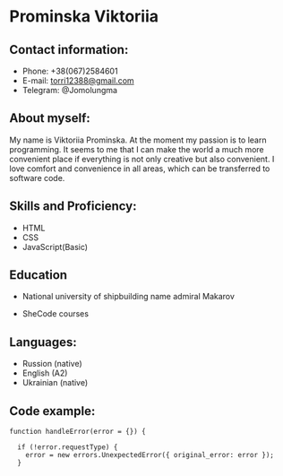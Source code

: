 # **Prominska Viktoriia**

## Contact information:

- Phone: +38(067)2584601
- E-mail: torri12388@gmail.com
- Telegram: @Jomolungma

## About myself:

My name is Viktoriia Prominska. At the moment my passion is to learn
programming. It seems to me that I can make the world a much more convenient
place if everything is not only creative but also convenient. I love comfort and
convenience in all areas, which can be transferred to software code.

## Skills and Proficiency:

- HTML
- CSS
- JavaScript(Basic)

## Education

- National university of shipbuilding name admiral Makarov

* SheCode courses

## Languages:

- Russion (native)
- English (A2)
- Ukrainian (native)

## Code example:

``` 
function handleError(error = {}) {

  if (!error.requestType) {
    error = new errors.UnexpectedError({ original_error: error });
  } 
  ```